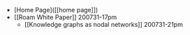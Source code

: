 - [Home Page]([[home page]])
- [[Roam White Paper]]
200731-17pm
    - [[Knowledge graphs as nodal networks]]
200731-21pm
